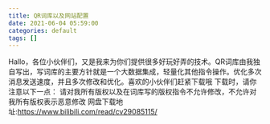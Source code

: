 ```yaml
---
title: QR词库以及网站配置
date: 2021-06-04 05:59:00
categories: default
tags: []
---
```

Hallo，各位小伙伴们，又是我来为你们提供很多好玩好弄的技术。QR词库由我独自写出，写词库的主要方针就是一个大数据集成，轻量化其他指令操作。优化多次消息发送速度，并且多次修改和优化。喜欢的小伙伴们赶紧下载哦
下载时，请你注意以下一点：
请对我所有版权以及在词库写的版权指令不允许修改，不允许对我所有版权表示恶意修改
网盘下载地址:https://www.bilibili.com/read/cv29085115/